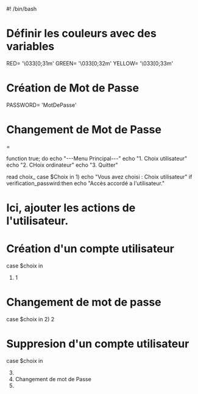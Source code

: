 
#! /bin/bash 

# Définir les couleurs avec des variables
RED= '\033[0;31m'
GREEN= '\033[0;32m'
YELLOW= '\033[0;33m'

# Création de Mot de Passe 
PASSWORD= 'MotDePasse'

# Changement de Mot de Passe 
=

function true; do 
echo "---Menu Principal---" 
echo "1. Choix utilisateur" 
echo "2. CHoix ordinateur" 
echo "3. Quitter" 

read choix_
case $Choix in 
1) 
  echo "Vous avez choisi : Choix utilisateur" 
  if verification_passwird:then 
  echo "Accès accordé a l'utilisateur."
  # Ici, ajouter les actions de l'utilisateur. 
  
  # Création d'un compte utilisateur

  case $choix in 
  1) 1 

  # Changement de mot de passe 

  case $choix in 
  2) 2 

  # Suppresion d'un compte utilisateur 

  case $choix in 

  3)  
  2) Changement de mot de Passe 
  3) 
